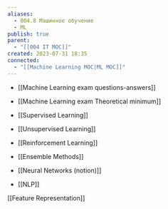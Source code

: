 ```yaml
---
aliases:
  - 004.8 Машинное обучение
  - ML
publish: true
parent:
  - "[[004 IT MOC]]"
created: 2023-07-31 18:35
connected:
  - "[[Machine Learning MOC|ML MOC]]"
---
```


- [[Machine Learning exam questions-answers]]
- [[Machine Learning exam Theoretical minimum]]


- [[Supervised Learning]] 
- [[Unsupervised Learning]] 
- [[Reinforcement Learning]]
- [[Ensemble Methods]]
- [[Neural Networks (notion)]]



- [[NLP]]


[[Feature Representation]]

